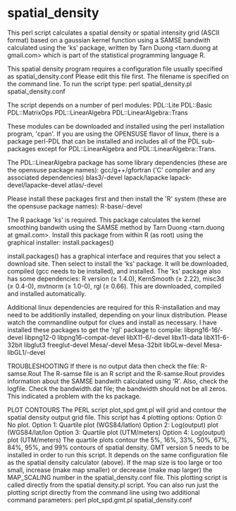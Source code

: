 spatial_density
===============

This perl script calculates a spatial density or spatial intensity grid (ASCII format) based on a gaussian kernel function using a SAMSE bandwith calculated using the 'ks' package, written by Tarn Duong <tarn.duong at gmail.com> which is part of the statistical programming language R. 

This spatial density program requires a configuration file usually specified as spatial_density.conf
Please edit this file first.
The filename is specified on the command line. To run the script type:
perl spatial_density.pl spatial_density.conf

The script depends on a number of perl modules:
PDL::Lite
PDL::Basic
PDL::MatrixOps
PDL::LinearAlgebra
PDL::LinearAlgebra::Trans

These modules can be downloaded and installed using the perl installation program, 'cpan'. If you are using the OPENSUSE flavor of linux, there is a package perl-PDL that can be installed and includes all of the PDL sub-packages except for PDL::LinearAlgebra and PDL::LinearAlgebra::Trans.

The PDL::LinearAlgebra package has some library dependencies (these are the opensuse package names):
gcc/g++/gfortran ('C' compiler and any associated dependencies)
blas3/-devel
lapack/lapacke
lapack-devel/lapacke-devel
atlas/-devel

Please install these packages first and then install the 'R' system (these are the opensuse package names):
R-base/-devel

The R package 'ks' is required. This package calculates the kernel smoothing bandwith using the SAMSE method by Tarn Duong <tarn.duong at gmail.com>. Install this package from within R (as root) using the graphical installer:
install.packages()

install.packages() has a graphical interface and requires that you select a download site. Then select to install the 'ks' package. It will be downloaded, compiled (gcc needs to be installed), and installed. The 'ks' package also has some dependencies: R version (≥ 1.4.0), KernSmooth (≥ 2.22), misc3d (≥ 0.4-0), mvtnorm (≥ 1.0-0), rgl (≥ 0.66). This are downloaded, compiled and installed automatically.

Additional linux dependencies are required for this R-installation and may need to be additionlly installed, depending on your linux distribution. Please watch the commandline output for clues and install as necessary. I have installed these packages to get the 'rgl' package to compile: 
libpng16-16/-devel
libpng12-0
libpng16-compat-devel
libX11-6/-devel
libx11-data
libX11-6-32bit
libglut3
freeglut-devel
Mesa/-devel
Mesa-32bit
libGLw-devel
Mesa-libGL1/-devel

TROUBLESHOOTING
If there is no output data then check the file: R-samse.Rout
The R-samse file is an R script and the R-samse.Rout 
provides information about the SAMSE bandwith calculated using 'R'.
Also, check the logfile. Check the bandwidth.dat file; the bandwidth should not be all zeros. This indicated a problem with the ks package.

PLOT CONTOURS
The PERL script plot_spd.gmt.pl will grid and contour the spatial density output grid file. This script has 4 plotting options:
Option 0: No plot.
Option 1:  Quartile plot (WGS84/latlon)
Option 2:  Log(output) plot (WGS84/lat/lon
Option 3:  Quartile plot (UTM/meters)
Option 4:  Log(output) plot (UTM/meters)
The quartile plots contour the 5%, 16%, 33%, 50%, 67%, 84%, 95%, and 99% contours of spatial density. GMT version 5 needs to be installed in order to run this script. It depends on the same configuration file as the spatial density calculator (above). If the map size is too large or too small, increase (make map smaller) or decrease (make map larger) the MAP_SCALING number in the spatial_density.conf file. This plotting script is called directly from the spatial density.pl script. You can also run just the plotting script directly from the command line using two additional command parameters: perl plot_spd.gmt.pl spatial_density.conf <your spatial denstiy output file>
